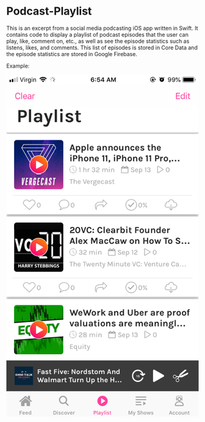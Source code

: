 # Podcast-Playlist

This is an excerpt from a social media podcasting iOS app written in Swift. It contains code to display a playlist of podcast episodes that the user can play, like, comment on, etc., as well as see the episode statistics such as listens, likes, and comments. This list of episodes is stored in Core Data and the episode statistics are stored in Google Firebase.

Example:

![Example](SwiftPlaylist.PNG)
